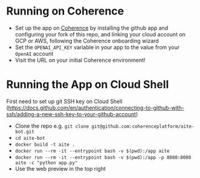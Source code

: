 # Running on Coherence

- Set up the app on [Coherence](https://app.withcoherence.com) by installing the github app and configuring your fork of this repo, and linking your cloud account on GCP or AWS, following the Coherence onboarding wizard
- Set the `OPENAI_API_KEY` variable in your app to the value from your `OpenAI` account
- Visit the URL on your initial Coherence environment!

# Running the App on Cloud Shell
First need to set up git SSH key on Cloud Shell (https://docs.github.com/en/authentication/connecting-to-github-with-ssh/adding-a-new-ssh-key-to-your-github-account)

- Clone the repo e.g. `git clone git@github.com:coherenceplatform/aite-bot.git`
- `cd aite-bot`
- `docker build -t aite .`
- `docker run --rm -it --entrypoint bash -v $(pwd):/app aite`
- `docker run --rm -it --entrypoint bash -v $(pwd):/app -p 8080:8080 aite -c "python app.py"`
- Use the web preview in the top right